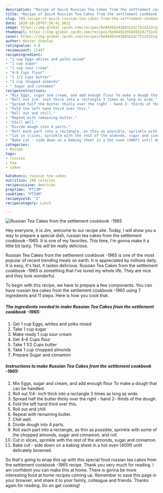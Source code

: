 ```yaml
---
description: "Recipe of Quick Russian Tea Cakes from the settlement cookbook -1965"
title: "Recipe of Quick Russian Tea Cakes from the settlement cookbook -1965"
slug: 769-recipe-of-quick-russian-tea-cakes-from-the-settlement-cookbook-1965
date: 2020-10-26T07:50:41.561Z
image: https://img-global.cpcdn.com/recipes/6e94492e91b01b2d/751x532cq70/russian-tea-cakes-from-the-settlement-cookbook-1965-recipe-main-photo.jpg
thumbnail: https://img-global.cpcdn.com/recipes/6e94492e91b01b2d/751x532cq70/russian-tea-cakes-from-the-settlement-cookbook-1965-recipe-main-photo.jpg
cover: https://img-global.cpcdn.com/recipes/6e94492e91b01b2d/751x532cq70/russian-tea-cakes-from-the-settlement-cookbook-1965-recipe-main-photo.jpg
author: Hester Stanley
ratingvalue: 4.8
reviewcount: 15497
recipeingredient:
- "1 cup Eggs whites and yolks mixed"
- "1 cup sugar"
- "1 cup sour cream"
- "4-6 Cups flour"
- "1 1/2 Cups butter"
- "1 cup chopped almonds"
- " Sugar and cinnamon"
recipeinstructions:
- "Mix Eggs, sugar and cream, and add enough flour To make a dough that can be handled."
- "Roll out 1/4- inch thick into a rectangle 3 times as long as wide."
- "Spread half the butter thinly over the right - hand 2- thirds of the dough."
- "Fold the left hand third over this."
- "Roll out and chill."
- "Repeat with remaining butter."
- "Chill well."
- "Divide dough into 4 parts."
- "Roll each part into a rectangle, as thin as possible, sprinkle with some of the chopped almonds, sugar and cinnamon, and roll."
- "Cut in slices, sprinkle with the rest of the almonds, sugar and cinnamon."
- "Bake cut - side down on a baking sheet in a hot oven (400f) until delicately browned."
categories:
- Recipe
tags:
- russian
- tea
- cakes

katakunci: russian tea cakes 
nutrition: 198 calories
recipecuisine: American
preptime: "PT13M"
cooktime: "PT59M"
recipeyield: "2"
recipecategory: Lunch

---
```



![Russian Tea Cakes from the settlement cookbook -1965](https://img-global.cpcdn.com/recipes/6e94492e91b01b2d/751x532cq70/russian-tea-cakes-from-the-settlement-cookbook-1965-recipe-main-photo.jpg)

Hey everyone, it is Jim, welcome to our recipe site. Today, I will show you a way to prepare a special dish, russian tea cakes from the settlement cookbook -1965. It is one of my favorites. This time, I'm gonna make it a little bit tasty. This will be really delicious.



Russian Tea Cakes from the settlement cookbook -1965 is one of the most popular of recent trending meals on earth. It is appreciated by millions daily. It is easy, it's fast, it tastes delicious. Russian Tea Cakes from the settlement cookbook -1965 is something that I've loved my whole life. They are nice and they look wonderful.


To begin with this recipe, we have to prepare a few components. You can have russian tea cakes from the settlement cookbook -1965 using 7 ingredients and 11 steps. Here is how you cook that.

<!--inarticleads1-->

##### The ingredients needed to make Russian Tea Cakes from the settlement cookbook -1965:

1. Get 1 cup Eggs, whites and yolks mixed
1. Take 1 cup sugar
1. Make ready 1 cup sour cream
1. Get 4-6 Cups flour
1. Take 1 1/2 Cups butter
1. Take 1 cup chopped almonds
1. Prepare  Sugar and cinnamon




<!--inarticleads2-->

##### Instructions to make Russian Tea Cakes from the settlement cookbook -1965:

1. Mix Eggs, sugar and cream, and add enough flour To make a dough that can be handled.
1. Roll out 1/4- inch thick into a rectangle 3 times as long as wide.
1. Spread half the butter thinly over the right - hand 2- thirds of the dough.
1. Fold the left hand third over this.
1. Roll out and chill.
1. Repeat with remaining butter.
1. Chill well.
1. Divide dough into 4 parts.
1. Roll each part into a rectangle, as thin as possible, sprinkle with some of the chopped almonds, sugar and cinnamon, and roll.
1. Cut in slices, sprinkle with the rest of the almonds, sugar and cinnamon.
1. Bake cut - side down on a baking sheet in a hot oven (400f) until delicately browned.




So that's going to wrap this up with this special food russian tea cakes from the settlement cookbook -1965 recipe. Thank you very much for reading. I am confident you can make this at home. There is gonna be more interesting food at home recipes coming up. Remember to save this page in your browser, and share it to your family, colleague and friends. Thanks again for reading. Go on get cooking!
